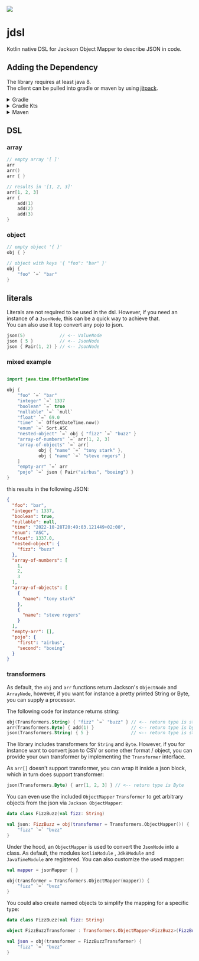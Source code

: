 [![](https://jitpack.io/v/cmdjulian/jdsl.svg)](https://jitpack.io/#cmdjulian/jdsl)

# jdsl

Kotlin native DSL for Jackson Object Mapper to describe JSON in code.

## Adding the Dependency

The library requires at least java 8.  
The client can be pulled into gradle or maven by using [jitpack](https://jitpack.io/#cmdjulian/jdsl).

<details>
<summary>Gradle</summary>

```groovy
repositories {
    maven { url 'https://jitpack.io' }
}


dependencies {
    implementation 'com.github.cmdjulian:jdsl:{VERSION}'
}
```

</details>

<details>
<summary>Gradle Kts</summary>

```kotlin
repositories {
    maven(url = "https://jitpack.io")
}


dependencies {
    implementation("com.github.cmdjulian:jdsl:{VERSION}")
}
```

</details>

<details>
<summary>Maven</summary>

```xml

<project xmlns="http://maven.apache.org/POM/4.0.0" xmlns:xsi="http://www.w3.org/2001/XMLSchema-instance"
         xsi:schemaLocation="http://maven.apache.org/POM/4.0.0 http://maven.apache.org/xsd/maven-4.0.0.xsd">

    ...

    <repositories>
        <repository>
            <id>jitpack.io</id>
            <url>https://jitpack.io</url>
        </repository>
    </repositories>

    ...

    <dependencies>
        <dependency>
            <groupId>com.github.cmdjulian</groupId>
            <artifactId>jdsl</artifactId>
            <version>{VERSION}</version>
        </dependency>
    </dependencies>
</project>
```

</details>

## DSL

### array

```kotlin
// empty array '[ ]'
arr
arr()
arr { }

// results in '[1, 2, 3]'
arr[1, 2, 3]
arr {
    add(1)
    add(2)
    add(3)
}
```

### object

```kotlin
// empty object '{ }'
obj { }

// object with keys '{ "foo": "bar" }'
obj {
    "foo" `=` "bar"
}
```

## literals

Literals are not required to be used in the dsl. However, if you need an instance of a `JsonNode`, this can be a quick
way to achieve that.  
You can also use it top convert any pojo to json.

```kotlin
json(5)             // <-- ValueNode
json { 5 }          // <-- JsonNode
json { Pair(1, 2) } // <-- JsonNode
```

### mixed example

```kotlin

import java.time.OffsetDateTime

obj {
    "foo" `=` "bar"
    "integer" `=` 1337
    "boolean" `=` true
    "nullable" `=` `null`
    "float" `=` 69.0
    "time" `=` OffsetDateTime.now()
    "enum" `=` Sort.ASC
    "nested-object" `=` obj { "fizz" `=` "buzz" }
    "array-of-numbers" `=` arr[1, 2, 3]
    "array-of-objects" `=` arr[
            obj { "name" `=` "tony stark" },
            obj { "name" `=` "steve rogers" }
    ]
    "empty-arr" `=` arr
    "pojo" `=` json { Pair("airbus", "boeing") }
}

```

this results in the following JSON:

```json
{
  "foo": "bar",
  "integer": 1337,
  "boolean": true,
  "nullable": null,
  "time": "2022-10-28T20:49:03.121449+02:00",
  "enum": "ASC",
  "float": 1337.0,
  "nested-object": {
    "fizz": "buzz"
  },
  "array-of-numbers": [
    1,
    2,
    3
  ],
  "array-of-objects": [
    {
      "name": "tony stark"
    },
    {
      "name": "steve rogers"
    }
  ],
  "empty-arr": [],
  "pojo": {
    "first": "airbus",
    "second": "boeing"
  }
}
```

### transformers

As default, the `obj` and `arr` functions return Jackson's `ObjectNode` and `ArrayNode`, however, if you want for
instance a pretty printed String or Byte, you can supply a processor.

The following code for instance returns string:

```kotlin
obj(Transformers.String) { "fizz" `=` "buzz" } // <-- return type is string
arr(Transformers.Byte) { add(1) }              // <-- return type is byte
json(Transformers.String) { 5 }                // <-- return type is string
```

The library includes transformers for `String` and `Byte`. However, if you for instance want to convert json to CSV or
some other format / object, you can provide your own transformer by implementing the `Transformer` interface.

As `arr[]` doesn't support transformer, you can wrap it inside a json block, which in turn does support transformer:

```kotlin
json(Transformers.Byte) { arr[1, 2, 3] } // <-- return type is Byte
```

You can even use the included `ObjectMapper` `Transformer` to get arbitrary objects from the json
via `Jackson ObjectMapper`:

```kotlin
data class FizzBuzz(val fizz: String)

val json: FizzBuzz = obj(transformer = Transformers.ObjectMapper()) {
    "fizz" `=` "buzz"
}
```

Under the hood, an `ObjectMapper` is used to convert the `JsonNode` into a class. As default, the modules `kotlinModule`
, `Jdk8Module` and `JavaTimeModule` are registered. You can also customize the used mapper:

```kotlin
val mapper = jsonMapper { }

obj(transformer = Transformers.ObjectMapper(mapper)) {
    "fizz" `=` "buzz"
}
```

You could also create named objects to simplify the mapping for a specific type:

```kotlin
data class FizzBuzz(val fizz: String)

object FizzBuzzTransformer : Transformers.ObjectMapper<FizzBuzz>(FizzBuzz::class.java)

val json = obj(transformer = FizzBuzzTransformer) {
    "fizz" `=` "buzz"
}
```